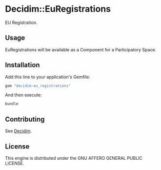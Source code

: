 # Decidim::EuRegistrations

EU Registration.

## Usage

EuRegistrations will be available as a Component for a Participatory
Space.

## Installation

Add this line to your application's Gemfile:

```ruby
gem "decidim-eu_registrations"
```

And then execute:

```bash
bundle
```

## Contributing

See [Decidim](https://github.com/decidim/decidim).

## License

This engine is distributed under the GNU AFFERO GENERAL PUBLIC LICENSE.
